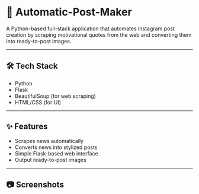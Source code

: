 # 📸 Automatic-Post-Maker
A Python-based full-stack application that automates Instagram post creation by scraping motivational quotes from the web and converting them into ready-to-post images.

---

## 🛠 Tech Stack

- Python  
- Flask  
- BeautifulSoup (for web scraping)  
- HTML/CSS (for UI)

---

## ✨ Features

- Scrapes news automatically  
- Converts news into stylized posts  
- Simple Flask-based web interface  
- Output ready-to-post images

---

## 📷 Screenshots
